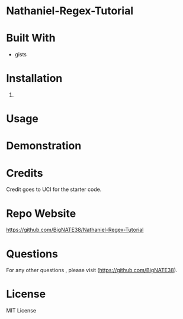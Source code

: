 # Nathaniel-Regex-Tutorial

# Built With
* gists

# Installation
1. 

# Usage


# Demonstration


# Credits
Credit goes to UCI for the starter code. 

# Repo Website
https://github.com/BigNATE38/Nathaniel-Regex-Tutorial

# Questions
For any other questions , please visit (https://github.com/BigNATE38).

# License

MIT License
